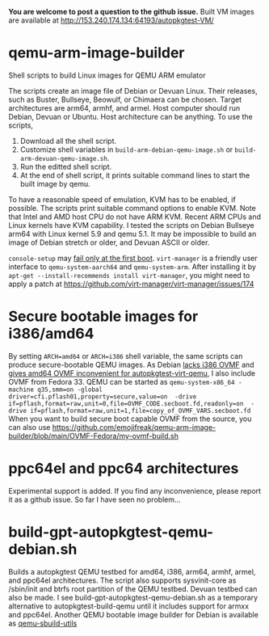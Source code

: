 **You are welcome to post a question to the github issue.** Built VM images are available at http://153.240.174.134:64193/autopkgtest-VM/

# qemu-arm-image-builder
Shell scripts to build Linux images for QEMU ARM emulator

The scripts create an image file of Debian or Devuan Linux. Their releases, such as Buster, Bullseye, Beowulf, or Chimaera can be chosen. Target architectures are arm64, armhf, and armel. Host computer should run Debian, Devuan or Ubuntu. Host architecture can be anything. To use the scripts,

1. Download all the shell script.
2. Customize shell variables in `build-arm-debian-qemu-image.sh` or `build-arm-devuan-qemu-image.sh`.
3. Run the editted shell script.
4. At the end of shell script, it prints suitable command lines to start the built image by qemu.

To have a reasonable speed of emulation, KVM has to be enabled, if possible. The scripts print suitable command options to enable KVM. Note that Intel and AMD host CPU do not have ARM KVM. Recent ARM CPUs and Linux kernels have KVM capability. I tested the scripts on Debian Bullseye arm64 with Linux kernel 5.9 and qemu 5.1. It may be impossible to build an image of Debian stretch or older, and Devuan ASCII or older.

`console-setup` may [fail only at the first boot]( https://bugs.debian.org/cgi-bin/bugreport.cgi?bug=973688). `virt-manager` is a friendly user interface to `qemu-system-aarch64` and `qemu-system-arm`. After installing it by `apt-get --install-recommends install virt-manager`, you might need to apply a patch at https://github.com/virt-manager/virt-manager/issues/174

# Secure bootable images for i386/amd64
By setting `ARCH=amd64` or `ARCH=i386` shell variable, the same scripts can produce secure-bootable QEMU images. As Debian [lacks i386 OVMF](https://bugs.debian.org/cgi-bin/bugreport.cgi?bug=842683) and [gives amd64 OVMF inconvenient for autopkgtest-virt-qemu](https://bugs.debian.org/cgi-bin/bugreport.cgi?bug=973783), I also include OVMF from Fedora 33. QEMU can be started as `qemu-system-x86_64 -machine q35,smm=on -global driver=cfi.pflash01,property=secure,value=on  -drive if=pflash,format=raw,unit=0,file=OVMF_CODE.secboot.fd,readonly=on  -drive if=pflash,format=raw,unit=1,file=copy_of_OVMF_VARS.secboot.fd`
When you want to build secure boot capable OVMF from the source, you can also use https://github.com/emojifreak/qemu-arm-image-builder/blob/main/OVMF-Fedora/my-ovmf-build.sh 

# ppc64el and ppc64 architectures
Experimental support is added. If you find any inconvenience, please report it as a github issue. So far I have seen no problem...

# build-gpt-autopkgtest-qemu-debian.sh
Builds a autopkgtest QEMU testbed for amd64, i386, arm64, armhf, armel, and ppc64el architectures.
The script also supports sysvinit-core as /sbin/init and btrfs root partition of the QEMU testbed.
Devuan testbed can also be made. I see build-gpt-autopkgtest-qemu-debian.sh as a temporary alternative
to autopkgtest-build-qemu until it includes support for armxx and ppc64el. Another QEMU bootable image
builder for Debian is available as [qemu-sbuild-utils](https://www.kvr.at/posts/qemu-sbuild-utils-01-sbuild-with-qemu/)
